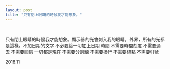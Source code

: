 ```yaml
---
layout: post
title: "只有閉上眼睛的時候我才能想象。"
---
```


  
&nbsp;
&nbsp;


只有閉上眼睛的時候我才能想象。顯示器的光會刺入我的眼睛。外界，所有的光都是這樣。不加日期的文字 不必要給一切加上日期 時間 不需要時間刻度 不需要過去 不需要回憶 一切都是現在 不需要分割線 不需要換行 不需要標點 不需要引號 

2018.11